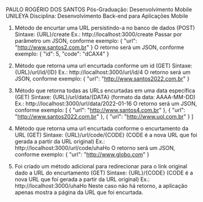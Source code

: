 PAULO ROGÉRIO DOS SANTOS
Pós-Graduação: Desenvolvimento Mobile UNILEYA 
Disciplina: Desenvolvimento Back-end para Aplicações Mobile

1. Método de encurtar uma URL persistindo-a no banco de dados (POST)
Sintaxe: {URL}/create
Ex.: http://localhost:3000/create
Passar por parâmetro um JSON, conforme exemplo:
{ "url": "http://www.santos2.com.br" }
O retorno será um JSON, conforme exemplo:
{ "id": 5, "code": "dCAX4" }

2. Método que retorna uma url encurtada conforme um id (GET)
Sintaxe: {URL}/url/id/{ID}
Ex.: http://localhost:3000/url/id/4
O retorno será um JSON, conforme exemplo:
{ "url": "http://www.santos2022.com.br" }

3. Método que retorna todas as URLs encurtadas em uma data específica (GET)
Sintaxe: {URL}/url/data/{DATA} (formato da data: AAAA-MM-DD)
Ex.: http://localhost:3000/url/data/2022-01-16
O retorno será um JSON, conforme exemplo:
[ { "url": "http://www.santos4.com.br" }, { "url": "http://www.santos2022.com.br" }, { "url": "http://www.uol.com.br" } ]

4. Método que retorna uma url encurtada conforme o encurtamento da URL (GET)
Sintaxe: {URL}/url/code/{CODE} (CODE é a nova URL que foi gerada a partir da URL original)
Ex.: http://localhost:3000/url/code/uhaHo
O retorno será um JSON, conforme exemplo:
{ "url": "http://www.globo.com" }

5. Foi criado um método adicional para redirecionar para o link original dado a URL do encurtamento (GET)
Sintaxe: {URL}/{CODE} (CODE é a nova URL que foi gerada a partir da URL original)
Ex.: http://localhost:3000/uhaHo
Neste caso não há retorno, a aplicação apenas mostra a página da URL que foi encurtada.
